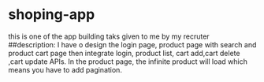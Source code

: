 # shoping-app
this is one of the app building taks given to me by my recruter
##description: I have o design the login page, product page with search and product cart page then
integrate login, product list, cart add,cart delete ,cart update APIs. In the product
page, the infinite product will load which means you have to add pagination.
